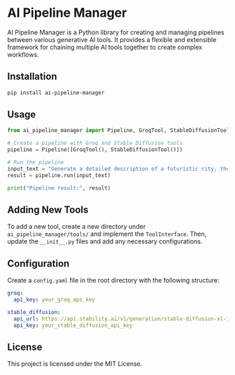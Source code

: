 
# AI Pipeline Manager

AI Pipeline Manager is a Python library for creating and managing pipelines between various generative AI tools. It provides a flexible and extensible framework for chaining multiple AI tools together to create complex workflows.

## Installation

```bash
pip install ai-pipeline-manager
```

## Usage

```python
from ai_pipeline_manager import Pipeline, GroqTool, StableDiffusionTool

# Create a pipeline with Groq and Stable Diffusion tools
pipeline = Pipeline([GroqTool(), StableDiffusionTool()])

# Run the pipeline
input_text = "Generate a detailed description of a futuristic city, then create an image based on that description."
result = pipeline.run(input_text)

print("Pipeline result:", result)
```

## Adding New Tools

To add a new tool, create a new directory under `ai_pipeline_manager/tools/` and implement the `ToolInterface`. Then, update the `__init__.py` files and add any necessary configurations.

## Configuration

Create a `config.yaml` file in the root directory with the following structure:

```yaml
groq:
  api_key: your_groq_api_key

stable_diffusion:
  api_url: https://api.stability.ai/v1/generation/stable-diffusion-xl-1024-v1-0/text-to-image
  api_key: your_stable_diffusion_api_key
```

## License

This project is licensed under the MIT License.

